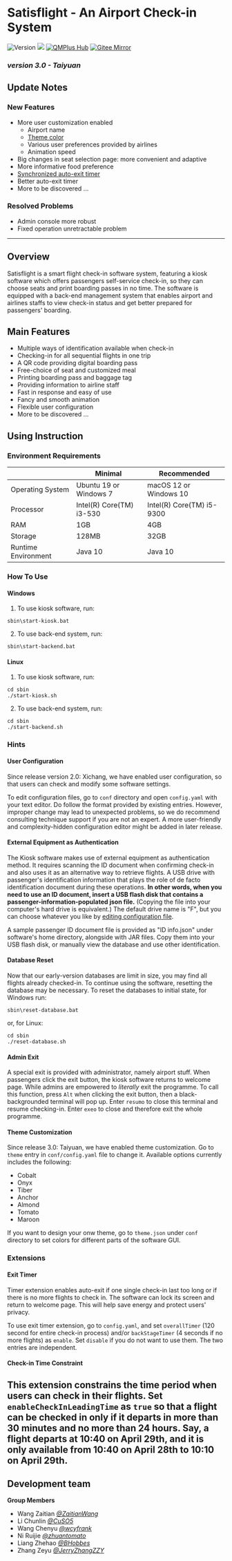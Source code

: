 # Satisflight - An Airport Check-in System


![Version](https://img.shields.io/badge/Version-3.0-green)
![](https://img.shields.io/github/repo-size/JerryZhangZZY/EBU6304-2021-Software-Engineering-Group-111)
[![QMPlus Hub](https://img.shields.io/badge/QMPlus%20Hub-here-orange)](https://hub.qmplus.qmul.ac.uk/group/ebu6304-2022-software-engin-35)
[![Gitee Mirror](https://img.shields.io/badge/Gitee%20Mirror-here-red)](https://gitee.com/jerryzhangzzy/EBU6304-2021-Software-Engineering-Group-111)

### *version 3.0 - Taiyuan*

## Update Notes

### New Features

- More user customization enabled
    - Airport name
    - [Theme color](#Theme-Customization)
    - Various user preferences provided by airlines
    - Animation speed
- Big changes in seat selection page: more convenient and adaptive
- More informative food preference
- [Synchronized auto-exit timer](#Exit-Timer)
- Better auto-exit timer
- More to be discovered ...

### Resolved Problems

- Admin console more robust
- Fixed operation unretractable problem

---

## Overview

Satisflight is a smart flight check-in software system, featuring a kiosk software which offers passengers self-service check-in, so they can choose seats and print boarding passes in no time. The software is equipped with a back-end management system that enables airport and airlines staffs to view check-in status and get better prepared for passengers' boarding.

## Main Features

- Multiple ways of identification available when check-in
- Checking-in for all sequential flights in one trip
- A QR code providing digital boarding pass
- Free-choice of seat and customized meal
- Printing boarding pass and baggage tag
- Providing information to airline staff
- Fast in response and easy of use
- Fancy and smooth animation
- Flexible user configuration
- More to be discovered ...

## Using Instruction

### Environment Requirements

|                     | Minimal                  | Recommended               |
|---------------------|--------------------------|---------------------------|
| Operating System    | Ubuntu 19 or Windows 7   | macOS 12 or Windows 10    |
| Processor           | Intel(R) Core(TM) i3-530 | Intel(R) Core(TM) i5-9300 |
| RAM                 | 1GB                      | 4GB                       |
| Storage             | 128MB                    | 32GB                      |
| Runtime Environment | Java 10                  | Java 10                   |

### How To Use

#### Windows

1. To use kiosk software, run:
```shell
sbin\start-kiosk.bat
```
2. To use back-end system, run:
```shell
sbin\start-backend.bat
```

#### Linux

1. To use kiosk software, run:
```shell
cd sbin
./start-kiosk.sh
```
2. To use back-end system, run:
```shell
cd sbin
./start-backend.sh
```

### Hints

#### User Configuration

Since release version 2.0: Xichang, we have enabled user configuration, so that users can check and modify some software settings.

To edit configuration files, go to `conf` directory and open `config.yaml` with your text editor.
Do follow the format provided by existing entries.
However, improper change may lead to unexpected problems, so we do recommend consulting technique support if you are not an expert.
A more user-friendly and complexity-hidden configuration editor might be added in later release.

#### External Equipment as Authentication

The Kiosk software makes use of external equipment as authentication method.
It requires scanning the ID document when confirming check-in and also uses it as an alternative way to retrieve flights.
A USB drive with passenger's identification information that plays the role of de facto identification document during these operations.
**In other words, when you need to use an ID document, insert a USB flash disk that contains a passenger-information-populated json file.**
(Copying the file into your computer's hard drive is equivalent.)
The default drive name is "F", but you can choose whatever you like by [editing configuration file](#User-Configuration).

A sample passenger ID document file is provided as "ID info.json" under software's home directory, alongside with JAR files.
Copy them into your USB flash disk, or manually view the database and use other identification.

#### Database Reset

Now that our early-version databases are limit in size, you may find all flights already checked-in.
To continue using the software, resetting the database may be necessary.
To reset the databases to initial state, for Windows run:
```shell
sbin\reset-database.bat
```
or, for Linux:
```shell
cd sbin
./reset-database.sh
```

#### Admin Exit

A special exit is provided with administrator, namely airport stuff.
When passengers click the exit button, the kiosk software returns to welcome page.
While admins are empowered to *literally* exit the programme.
To call this function, press `Alt` when clicking the exit button, then a black-backgrounded terminal will pop up.
Enter `resumo` to close this terminal and resume checking-in.
Enter `exeo` to close and therefore exit the whole programme.

#### Theme Customization

Since release 3.0: Taiyuan, we have enabled theme customization.
Go to `theme` entry in `conf/config.yaml` file to change it.
Available options currently includes the following:

- Cobalt
- Onyx
- Tiber
- Anchor
- Almond
- Tomato
- Maroon

If you want to design your onw theme, go to `theme.json` under `conf` directory to set colors for different parts of the software GUI.

### Extensions

#### Exit Timer

Timer extension enables auto-exit if one single check-in last too long or if there is no more flights to check in.
The software can lock its screen and return to welcome page.
This will help save energy and protect users' privacy.

To use exit timer extension, go to `config.yaml`, and set `overallTimer` (120 second for entire check-in process) and/or `backStageTimer` (4 seconds if no more flights) as `enable`.
Set `disable` if you do not want to use them.
The two entries are independent.

#### Check-in Time Constraint

This extension constrains the time period when users can check in their flights.
Set `enableCheckInLeadingTime` as `true` so that a flight can be checked in only if it departs in more than 30 minutes and no more than 24 hours.
Say, a flight departs at 10:40 on April 29th, and it is only available from 10:40 on April 28th to 10:10 on April 29th. 
---

## Development team

**Group Members**
- Wang Zaitian [*@ZaitianWang*](https://github.com/ZaitianWang)
- Li Chunlin [*@CuSO5*](https://github.com/CuSO5)
- Wang Chenyu [*@wcyfrank*](https://github.com/wcyfrank)
- Ni Ruijie [*@zhuantomato*](https://github.com/zhuantomato)
- Liang Zhehao [*@BHobbes*](https://github.com/BHobbes)
- Zhang Zeyu [*@JerryZhangZZY*](https://github.com/JerryZhangZZY)
